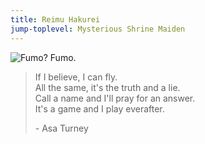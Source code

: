 ```yaml
---
title: Reimu Hakurei
jump-toplevel: Mysterious Shrine Maiden
---
```


<img src="/common/reimu_trans.png" title="Fumo? Fumo.">

> If I believe, I can fly.  
> All the same, it's the truth and a lie.  
> Call a name and I'll pray for an answer.  
> It's a game and I play everafter.  
>  
> \- Asa Turney
